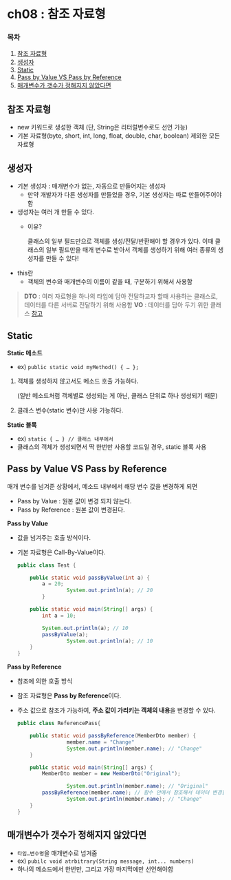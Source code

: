 # ch08 : 참조 자료형

### 목차

1. [참조 자료형](ch08\_.md#참조-자료형)
2. [생성자](ch08\_.md#생성자)
3. [Static](ch08\_.md#static)
4. [Pass by Value VS Pass by Reference](ch08\_.md#pass-by-Value-VS-Pass-by-Reference)
5. [매개변수가 갯수가 정해지지 않았다면](ch08\_.md#매개변수가-갯수가-정해지지-않았다면)

## 참조 자료형

* new 키워드로 생성한 객체 (단, String은 리터럴변수로도 선언 가능)
* 기본 자료형(byte, short, int, long, float, double, char, boolean) 제외한 모든 자료형

## 생성자

* 기본 생성자 : 매개변수가 없는, 자동으로 만들어지는 생성자
  * 만약 개발자가 다른 생성자를 만들었을 경우, 기본 생성자는 따로 만들어주어야 함
* 생성자는 여러 개 만들 수 있다.
  *   이유?

      클래스의 일부 필드만으로 객체를 생성/전달/반환해야 할 경우가 있다. 이때 클래스의 일부 필드만을 매개 변수로 받아서 객체를 생성하기 위해 여러 종류의 생성자를 만들 수 있다!
* this란
  * 객체의 변수와 매개변수의 이름이 같을 때, 구분하기 위해서 사용함

> **DTO** : 여러 자료형을 하나의 타입에 담아 전달하고자 할때 사용하는 클래스로, 데이터를 다른 서버로 전달하기 위해 사용함 **VO** : 데이터를 담아 두기 위한 클래스 [참고](https://github.com/Cs-Java-Interview/Tech-Interview/blob/main/spring/spring\_dto\_dao.md)

## Static

**Static 메소드**

* ex) `public static void myMethod() { … };`

1.  객체를 생성하지 않고서도 메소드 호출 가능하다.

    (일반 메소드처럼 객체별로 생성되는 게 아닌, 클래스 단위로 하나 생성되기 때문)
2. 클래스 변수(static 변수)만 사용 가능하다.

**Static 블록**

* ex) `static { … } // 클래스 내부에서`
* 클래스의 객체가 생성되면서 딱 한번만 사용할 코드일 경우, static 블록 사용

## Pass by Value VS Pass by Reference

매개 변수를 넘겨준 상황에서, 메소드 내부에서 해당 변수 값을 변경하게 되면

* Pass by Value : 원본 값이 변경 되지 않는다.
* Pass by Reference : 원본 값이 변경된다.

**Pass by Value**

* 값을 넘겨주는 호출 방식이다.
*   기본 자료형은 Call-By-Value이다.

    ```java
    public class Test {

        public static void passByValue(int a) {
            a = 20;
    				System.out.println(a); // 20
            }

        public static void main(String[] args) {
            int a = 10;

            System.out.println(a); // 10
            passByValue(a);
    				System.out.println(a); // 10
        }
    }
    ```

**Pass by Reference**

* 참조에 의한 호출 방식
* 참조 자료형은 **Pass by Reference**이다.
*   주소 값으로 참조가 가능하여, **주소 값이 가리키는 객체의 내용**을 변경할 수 있다.

    ```java
    public class ReferencePass{

        public static void passByReference(MemberDto member) {
    				member.name = "Change"
    				System.out.println(member.name); // "Change"
        }

        public static void main(String[] args) {
            MemberDto member = new MemberDto("Original");

    				System.out.println(member.name); // "Original"
            passByReference(member.name); // 함수 안에서 참조해서 데이터 변경할 경우, 외부에서도 반영됨
    				System.out.println(member.name); // "Change"
        }
    }
    ```

## 매개변수가 갯수가 정해지지 않았다면

* `타입…변수명`을 매개변수로 넘겨줌
* ex) `pubilc void atrbitrary(String message, int... numbers)`
* 하나의 메소드에서 한번만, 그리고 가장 마지막에만 선언해야함
